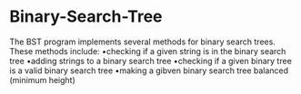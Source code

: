 # Binary-Search-Tree
The BST program implements several methods for binary search trees. These methods include:
•checking if a given string is in the binary search tree
•adding strings to a binary search tree
•checking if a given binary tree is a valid binary search tree
•making a gibven binary search tree balanced (minimum height)
